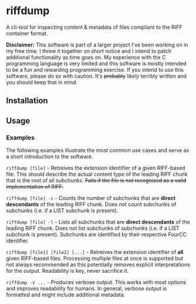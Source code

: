 # riffdump
A cli-tool for inspecting content &amp; metadata of files compliant to the RIFF container format. 

**Disclaimer:** This software is part of a larger project I've been working on in my free time. I threw it together on short notice and I intend to patch additional functionality as time goes on. My experience with the C programming language is very limited and this software is mostly intended to be a fun and rewarding programming exercise. If you intend to use this software, please do so with caution. It's ~~probably~~ *likely* terribly written and you should keep that in mind.
## Installation
## Usage
### Examples
The following examples illustrate the most common use cases and serve as a short introduction to the software.

`riffdump [file]` - Retreives the extension identifier of a given RIFF-based file. This should describe the actual content type of the leading RIFF chunk that is the root of all subchunks. ~~Fails if the file is not recognized as a valid implementation of RIFF.~~  

`riffdump [file] -c` - Counts the number of subchunks that are **direct descendants** of the leading RIFF chunk. Does not count subchunks of subchunks (i.e. if a LIST subchunk is present).

`riffdump [file] -l` - Lists all subchunks that are **direct descendants** of the leading RIFF chunk. Does not list subchunks of subchunks (i.e. if a LIST subchunk is present). Subchunks are identified by their respective FourCC identifier.

`riffdump [file1] [file2] [...]` - Retreives the extension identifier of **all** given RIFF-based files. Processing multiple files at once is supported but not always recommended as this potentially removes explicit interpretations for the output. Readability is key, never sacrifice it.

`riffdump -v ...` - Produces verbose output. This works with most options and improves readability for humans. In general, verbose output is formatted and might include additional metadata. 
